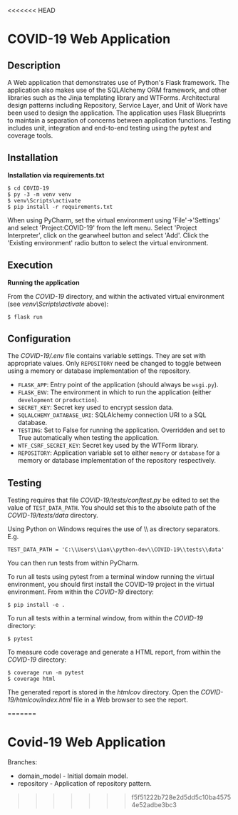 <<<<<<< HEAD
# COVID-19 Web Application

## Description

A Web application that demonstrates use of Python's Flask framework. The application also makes use of the SQLAlchemy ORM framework, and other libraries such as the Jinja templating library and WTForms. Architectural design patterns including Repository, Service Layer, and Unit of Work have been used to design the application. The application uses Flask Blueprints to maintain a separation of concerns between application functions. Testing includes unit, integration and end-to-end testing using the pytest and coverage tools. 

## Installation

**Installation via requirements.txt**

```shell
$ cd COVID-19
$ py -3 -m venv venv
$ venv\Scripts\activate
$ pip install -r requirements.txt
```

When using PyCharm, set the virtual environment using 'File'->'Settings' and select 'Project:COVID-19' from the left menu. Select 'Project Interpreter', click on the gearwheel button and select 'Add'. Click the 'Existing environment' radio button to select the virtual environment. 

## Execution

**Running the application**

From the *COVID-19* directory, and within the activated virtual environment (see *venv\Scripts\activate* above):

````shell
$ flask run
```` 

## Configuration

The *COVID-19/.env* file contains variable settings. They are set with appropriate values. Only `REPOSITORY` need be changed to toggle between using a memory or database implementation of the repository.

* `FLASK_APP`: Entry point of the application (should always be `wsgi.py`).
* `FLASK_ENV`: The environment in which to run the application (either `development` or `production`).
* `SECRET_KEY`: Secret key used to encrypt session data.
* `SQLALCHEMY_DATABASE_URI`: SQLAlchemy connection URI to a SQL database.
* `TESTING`: Set to False for running the application. Overridden and set to True automatically when testing the application.
* `WTF_CSRF_SECRET_KEY`: Secret key used by the WTForm library.
* `REPOSITORY`: Application variable set to either `memory` or `database` for a memory or database implementation of the repository respectively.


## Testing

Testing requires that file *COVID-19/tests/conftest.py* be edited to set the value of `TEST_DATA_PATH`. You should set this to the absolute path of the *COVID-19/tests/data* directory. 

Using Python on Windows requires the use of \\\ as directory separators. E.g.

`TEST_DATA_PATH = 'C:\\Users\\ian\\python-dev\\COVID-19\\tests\\data'`

You can then run tests from within PyCharm.

To run all tests using pytest from a terminal window running the virtual environment, you should first install the COVID-19 project in the virtual environment. From within the *COVID-19* directory:

````
$ pip install -e .
````

To run all tests within a terminal window, from within the *COVID-19* directory:

```
$ pytest
```

To measure code coverage and generate a HTML report, from within the *COVID-19* directory:

````
$ coverage run -m pytest
$ coverage html
````

The generated report is stored in the *htmlcov* directory. Open the *COVID-19/htmlcov/index.html* file in a Web browser to see the report.
 
=======
# Covid-19 Web Application

Branches:
- domain_model - Initial domain model.
- repository   - Application of repository pattern.
>>>>>>> f5f51222b728e2d5dd5c10ba45754e52adbe3bc3
